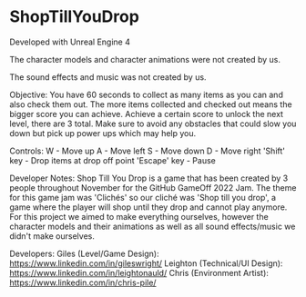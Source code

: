# ShopTillYouDrop

Developed with Unreal Engine 4

The character models and character animations were not created by us.

The sound effects and music was not created by us.

Objective:
You have 60 seconds to collect as many items as you can and also check them out. The more items collected and checked out means the bigger score you can achieve. Achieve a certain score to unlock the next level, there are 3 total. Make sure to avoid any obstacles that could slow you down but pick up power ups which may help you.

Controls:
W - Move up
A - Move left
S - Move down
D - Move right
'Shift' key - Drop items at drop off point
'Escape' key - Pause

Developer Notes:
Shop Till You Drop is a game that has been created by 3 people throughout November for the GitHub GameOff 2022 Jam. The theme for this game jam was 'Clichés' so our cliché was 'Shop till you drop', a game where the player will shop until they drop and cannot play anymore. 
For this project we aimed to make everything ourselves, however the character models and their animations as well as all sound effects/music we didn't make ourselves. 

Developers:
Giles (Level/Game Design): https://www.linkedin.com/in/gileswright/
Leighton (Technical/UI Design): https://www.linkedin.com/in/leightonauld/
Chris (Environment Artist): https://www.linkedin.com/in/chris-pile/ 
